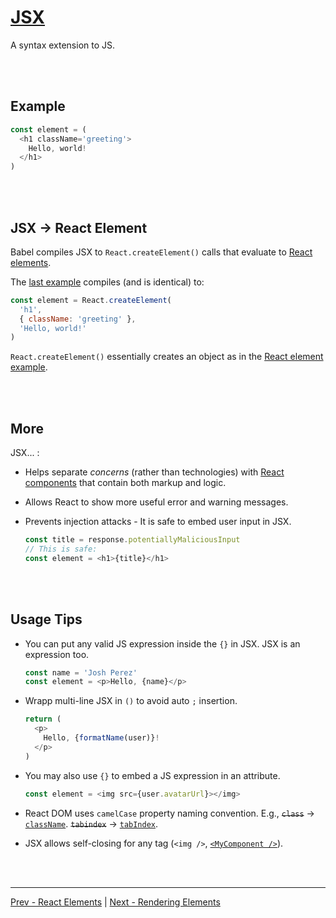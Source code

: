 # [JSX](https://reactjs.org/docs/introducing-jsx.html)

A syntax extension to JS.

<br /><br />

## Example

```js
const element = (
  <h1 className='greeting'>
    Hello, world!
  </h1>
)
```

<br /><br />

## JSX -> React Element

Babel compiles JSX to `React.createElement()` calls that evaluate to
[React elements](./react-elements.md).

The
[last example](#example)
compiles (and is identical) to:

```js
const element = React.createElement(
  'h1',
  { className: 'greeting' },
  'Hello, world!'
)
```

`React.createElement()` essentially creates an object as in the
[React element example](./react-elements.md#example).

<br /><br />

## More

JSX... :

* Helps separate *concerns* (rather than technologies) with
  [React components](./react-components.md)
  that contain both markup and logic.
* Allows React to show more useful error and warning messages.
* Prevents injection attacks - It is safe to embed user input in JSX.

  ```js
  const title = response.potentiallyMaliciousInput
  // This is safe:
  const element = <h1>{title}</h1>
  ```

<br /><br />

## Usage Tips

* You can put any valid JS expression inside the `{}` in JSX.
  JSX is an expression too.

  ```js
  const name = 'Josh Perez'
  const element = <p>Hello, {name}</p>
  ```

* Wrapp multi-line JSX in `()` to avoid auto `;` insertion.

  ```js
  return (
    <p>
      Hello, {formatName(user)}!
    </p>
  )
  ```

* You may also use `{}` to embed a JS expression in an attribute.

  ```js
  const element = <img src={user.avatarUrl}></img>
  ```

* React DOM uses `camelCase` property naming convention.
  E.g.,
  <del>`class`</del> -> <ins>`className`</ins>.
  <del>`tabindex`</del> -> <ins>`tabIndex`</ins>.

* JSX allows self-closing for any tag (`<img />`,
[`<MyComponent />`](./react-components.md)).

<br /><br />

---

[Prev - React Elements](./react-elements.md)
|
[Next - Rendering Elements](./rendering-elements.md)
